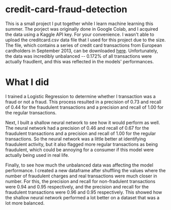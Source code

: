 # credit-card-fraud-detection

This is a small project I put together while I learn machine learning this summer.
The porject was originally done in Google Colab, and I acquired the data using a Kaggle
API key. For your convenience. I wasn't able to upload the creditcard.csv data file that I 
used for this project due to the size. The file, which contains a series of credit card 
transactions from European cardholders in September 2013, can be downloaded 
[here](https://www.kaggle.com/datasets/mlg-ulb/creditcardfraud). Unfortunately, the 
data was incredibly unbalanced -- 0.172% of all transactions were actually fraudlent, 
and this was reflected in the models' performances.

# What I did

I trained a Logistic Regression to determine whether I transaction was a fraud or 
not a fraud. This process resulted in a precision of 0.73 and recall of 0.44 for the 
fraudulent transactions and a precision and recall of 1.00 for the regular transactions.

Next, I built a shallow neural network to see how it would perform as well. The neural
network had a precision of 0.46 and recall of 0.67 for the fraudulent transactions and a 
precision and recall of 1.00 for the regular transactions. So the neural network was a 
little better at identifying fraudulent activity, but it also flagged more regular transactions 
as being fraudulent, which could be annoying for a consumer if this model were actually 
being used in real life.

Finally, to see how much the unbalanced data was affecting the model performance. I created 
a new dataframe after shuffling the values where the number of fraudulent charges and 
real transactions were much closer in number. For this, the precision and recall for non-fradulent
transactions were 0.94 and 0.95 respectively, and the precision and recall for the fraudulent
transactions were 0.96 and 0.95 respectively. This showed how the shallow neural network
performed a lot better on a dataset that was a lot more balanced.
